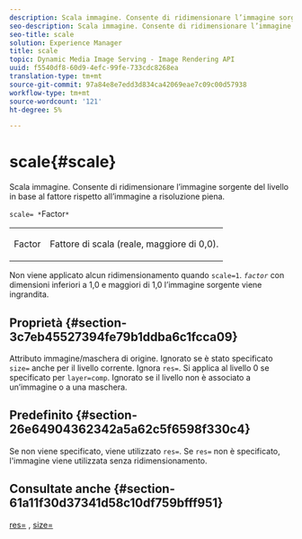 ```yaml
---
description: Scala immagine. Consente di ridimensionare l’immagine sorgente del livello in base al fattore rispetto all’immagine a risoluzione piena.
seo-description: Scala immagine. Consente di ridimensionare l’immagine sorgente del livello in base al fattore rispetto all’immagine a risoluzione piena.
seo-title: scale
solution: Experience Manager
title: scale
topic: Dynamic Media Image Serving - Image Rendering API
uuid: f5540df8-60d9-4efc-99fe-733cdc8268ea
translation-type: tm+mt
source-git-commit: 97a84e8e7edd3d834ca42069eae7c09c00d57938
workflow-type: tm+mt
source-wordcount: '121'
ht-degree: 5%

---
```



# scale{#scale}

Scala immagine. Consente di ridimensionare l’immagine sorgente del livello in base al fattore rispetto all’immagine a risoluzione piena.

`scale= *`Factor`*`

<table id="simpletable_AC596A87494A4213A7D1C76612E8F2FD"> 
 <tr class="strow"> 
  <td class="stentry"> <p><span class="varname"> Factor</span> </p> </td> 
  <td class="stentry"> <p>Fattore di scala (reale, maggiore di 0,0). </p></td> 
 </tr> 
</table>

Non viene applicato alcun ridimensionamento quando `scale=1`. *`factor`* con dimensioni inferiori a 1,0 e maggiori di 1,0 l’immagine sorgente viene ingrandita.

## Proprietà {#section-3c7eb45527394fe79b1ddba6c1fcca09}

Attributo immagine/maschera di origine. Ignorato se è stato specificato `size=` anche per il livello corrente. Ignora `res=`. Si applica al livello 0 se specificato per `layer=comp`. Ignorato se il livello non è associato a un’immagine o a una maschera.

## Predefinito {#section-26e64904362342a5a62c5f6598f330c4}

Se non viene specificato, viene utilizzato `res=`. Se `res=` non è specificato, l&#39;immagine viene utilizzata senza ridimensionamento.

## Consultate anche {#section-61a11f30d37341d58c10df759bfff951}

[res=](../../../../../is-api/http-ref/image-serving-api-ref/c-http-protocol-reference/c-command-reference/r-res.md#reference-3d6fe416801148dea0f786f2b5169e55) ,  [size=](../../../../../is-api/http-ref/image-serving-api-ref/c-http-protocol-reference/c-data-types/r-size.md#reference-04d383f32c7b4003bed9978cb854747b)
